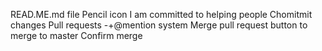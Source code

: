 READ.ME.md file
Pencil icon
I am committed to helping people
Chomitmit changes
Pull requests
-+@mention system
Merge pull request button to merge to master
Confirm merge
